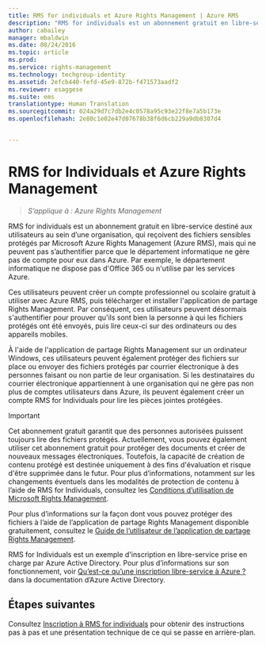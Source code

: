 ```yaml
---
title: RMS for individuals et Azure Rights Management | Azure RMS
description: "RMS for individuals est un abonnement gratuit en libre-service destiné aux utilisateurs au sein d’une organisation, qui reçoivent des fichiers sensibles protégés par Microsoft Azure Rights Management (Azure RMS), mais qui ne peuvent pas s’authentifier parce que le département informatique ne gère pas de compte pour eux dans Azure. Par exemple, le département informatique ne dispose pas d'Office 365 ou n'utilise par les services Azure."
author: cabailey
manager: mbaldwin
ms.date: 08/24/2016
ms.topic: article
ms.prod: 
ms.service: rights-management
ms.technology: techgroup-identity
ms.assetid: 2efcb440-fefd-45e9-872b-f471573aadf2
ms.reviewer: esaggese
ms.suite: ems
translationtype: Human Translation
ms.sourcegitcommit: 024a29d7c7db2e4c0578a95c93e22f8e7a5b173e
ms.openlocfilehash: 2e80c1e02e47d07678b38f6d6cb229a9db8307d4


---
```


# RMS for Individuals et Azure Rights Management

>*S’applique à : Azure Rights Management*

RMS for individuals est un abonnement gratuit en libre-service destiné aux utilisateurs au sein d’une organisation, qui reçoivent des fichiers sensibles protégés par Microsoft Azure Rights Management (Azure RMS), mais qui ne peuvent pas s’authentifier parce que le département informatique ne gère pas de compte pour eux dans Azure. Par exemple, le département informatique ne dispose pas d'Office 365 ou n'utilise par les services Azure.

Ces utilisateurs peuvent créer un compte professionnel ou scolaire gratuit à utiliser avec Azure RMS, puis télécharger et installer l'application de partage Rights Management. Par conséquent, ces utilisateurs peuvent désormais s'authentifier pour prouver qu'ils sont bien la personne à qui les fichiers protégés ont été envoyés, puis lire ceux-ci sur des ordinateurs ou des appareils mobiles.

À l'aide de l'application de partage Rights Management sur un ordinateur Windows, ces utilisateurs peuvent également protéger des fichiers sur place ou envoyer des fichiers protégés par courrier électronique à des personnes faisant ou non partie de leur organisation. Si les destinataires du courrier électronique appartiennent à une organisation qui ne gère pas non plus de comptes utilisateurs dans Azure, ils peuvent également créer un compte RMS for Individuals pour lire les pièces jointes protégées.

> [!IMPORTANT]
> Cet abonnement gratuit garantit que des personnes autorisées puissent toujours lire des fichiers protégés. Actuellement, vous pouvez également utiliser cet abonnement gratuit pour protéger des documents et créer de nouveaux messages électroniques. Toutefois, la capacité de création de contenu protégé est destinée uniquement à des fins d'évaluation et risque d'être supprimée dans le futur. Pour plus d’informations, notamment sur les changements éventuels dans les modalités de protection de contenu à l’aide de RMS for Individuals, consultez les [Conditions d’utilisation de Microsoft Rights Management](https://portal.aadrm.com/Legal/Service).

Pour plus d’informations sur la façon dont vous pouvez protéger des fichiers à l’aide de l’application de partage Rights Management disponible gratuitement, consultez le [Guide de l’utilisateur de l’application de partage Rights Management](../rms-client/sharing-app-user-guide.md).

RMS for Individuals est un exemple d'inscription en libre-service prise en charge par Azure Active Directory. Pour plus d’informations sur son fonctionnement, voir [Qu’est-ce qu’une inscription libre-service à Azure ?](/active-directory/active-directory-self-service-signup) dans la documentation d’Azure Active Directory. 

## Étapes suivantes
Consultez [Inscription à RMS for individuals](rms-for-individuals-user-sign-up.md) pour obtenir des instructions pas à pas et une présentation technique de ce qui se passe en arrière-plan. 




<!--HONumber=Aug16_HO4-->


